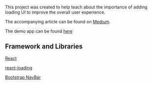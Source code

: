 This project was created to help teach about the importance of adding loading UI to improve the overall user experience. 

The accompanying article can be found on [Medium](https://medium.com/@tunkhine126/add-loading-animation-to-your-react-app-db3999a5c88d).

The demo app can be found [here](https://reactloaderdemo.firebaseapp.com/)

## Framework and Libraries

[React](https://reactjs.org/)

[react-loading](https://www.npmjs.com/package/react-loading)

[Bootstrap NavBar](https://react-bootstrap.github.io/components/navbar/)


